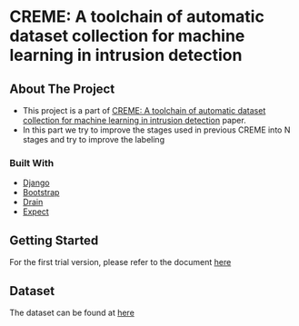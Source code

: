 # CREME: A toolchain of automatic dataset collection for machine learning in intrusion detection

<!-- ABOUT THE PROJECT -->
## About The Project

* This project is a part of [CREME: A toolchain of automatic dataset collection for machine learning in intrusion detection](https://www.sciencedirect.com/science/article/abs/pii/S1084804521002137) paper.
* In this part we try to improve the stages used in previous CREME into N stages and try to improve the labeling
### Built With

* [Django](https://www.djangoproject.com/)
* [Bootstrap](https://getbootstrap.com)
* [Drain](https://github.com/logpai/logparser/tree/master/logparser/Drain)
* [Expect](https://linux.die.net/man/1/expect)

<!-- GETTING STARTED -->
## Getting Started

For the first trial version, please refer to the document [here](https://drive.google.com/drive/folders/1YgQs4MJjuBBz8sdJkAw_0OIyy3_d5gsL?usp=sharing)


<!-- Dataset -->
## Dataset

The dataset can be found at [here](https://drive.google.com/drive/folders/1bEsx64H2vogJKgI_OTVQ8n71VahtLxz5?usp=sharing)

